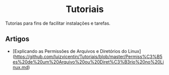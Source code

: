 <h1 align="center">Tutoriais</h1>

Tutorias para fins de facilitar instalações e tarefas.

## Artigos

- [Explicando as Permissões de Arquivos e Diretórios do Linux]
(https://github.com/luizvicentin/Tutoriais/blob/master/Permiss%C3%B5es%20de%20um%20Arquivo%20ou%20Diret%C3%B3rio%20no%20Linux.md)